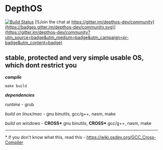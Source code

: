 # DepthOS

[![Build Status](https://travis-ci.org/FedorLap2006/DepthOS.svg?branch=master)](https://travis-ci.org/FedorLap2006/DepthOS)
[![Join the chat at https://gitter.im/depthos-dev/community](https://badges.gitter.im/depthos-dev/community.svg)](https://gitter.im/depthos-dev/community?utm_source=badge&utm_medium=badge&utm_campaign=pr-badge&utm_content=badge)

## stable, protected and very simple usable OS, which dont restrict you

___compile___
```
make build
```
___dependencies___

_runtime_ - grub

_build on linux/mac_ - gnu binutils, gcc/g++, nasm, make 

_build on windows_ - __CROSS*__ gnu binutils, __CROSS*__ gcc/g++, nasm, make 

___
\* if you don't know what this, read this - https://wiki.osdev.org/GCC_Cross-Compiler

